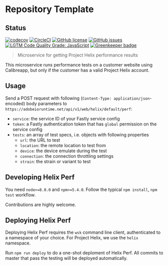 # Repository Template

## Status
[![codecov](https://img.shields.io/codecov/c/github/adobe-rnd/new-nodejs-repository-template.svg)](https://codecov.io/gh/adobe-rnd/new-nodejs-repository-template)
[![CircleCI](https://img.shields.io/circleci/project/github/adobe-rnd/new-nodejs-repository-template.svg)](https://circleci.com/gh/adobe-rnd/new-nodejs-repository-template)
[![GitHub license](https://img.shields.io/github/license/adobe-rnd/new-nodejs-repository-template.svg)](https://github.com/adobe-rnd/new-nodejs-repository-template/blob/master/LICENSE.txt)
[![GitHub issues](https://img.shields.io/github/issues/adobe-rnd/new-nodejs-repository-template.svg)](https://github.com/adobe-rnd/new-nodejs-repository-template/issues)
[![LGTM Code Quality Grade: JavaScript](https://img.shields.io/lgtm/grade/javascript/g/adobe-rnd/new-nodejs-repository-template.svg?logo=lgtm&logoWidth=18)](https://lgtm.com/projects/g/adobe-rnd/new-nodejs-repository-template) 
[![Greenkeeper badge](https://badges.greenkeeper.io/adobe/helix-perf.svg)](https://greenkeeper.io/)

> Microservice for getting Project Helix performance results

This microservice runs performance tests on a customer website using Calibreapp, but only if the customer has a valid Project Helix account.

## Usage

Send a POST request with following (`Content-Type: application/json`-encoded) body parameters to `https://adobeioruntime.net/api/v1/web/helix/default/perf`:

* `service`: the service ID of your Fastly service config
* `token`: a Fastly authentication token that has `global` permission on the service config
* `tests`: an array of test specs, i.e. objects with following properties
  * `url`: the URL to test
  * `location`: the remote location to test from
  * `device`: the device emulate during the test
  * `connection`: the connection throttling settings
  * `strain`: the strain or variant to test

## Developing Helix Perf

You need `node>=8.0.0` and `npm>=5.4.0`. Follow the typical `npm install`, `npm test` workflow.

Contributions are highly welcome.

## Deploying Helix Perf

Deploying Helix Perf requires the `wsk` command line client, authenticated to a namespace of your choice. For Project Helix, we use the `helix` namespace.

Run `npm run deploy` to do a one-shot deploment of Helix Perf. All commits to master that pass the testing will be deployed automatically.

